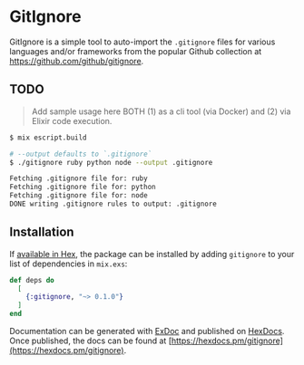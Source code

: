 # GitIgnore

GitIgnore is a simple tool to auto-import the `.gitignore` files for various languages and/or frameworks from the popular Github collection at https://github.com/github/gitignore.

## TODO

> Add sample usage here
> BOTH (1) as a cli tool (via Docker) and (2) via Elixir code execution.

```sh
$ mix escript.build

# --output defaults to `.gitignore`
$ ./gitignore ruby python node --output .gitignore

Fetching .gitignore file for: ruby
Fetching .gitignore file for: python
Fetching .gitignore file for: node
DONE writing .gitignore rules to output: .gitignore
```

## Installation

If [available in Hex](https://hex.pm/docs/publish), the package can be installed
by adding `gitignore` to your list of dependencies in `mix.exs`:

```elixir
def deps do
  [
    {:gitignore, "~> 0.1.0"}
  ]
end
```

Documentation can be generated with [ExDoc](https://github.com/elixir-lang/ex_doc)
and published on [HexDocs](https://hexdocs.pm). Once published, the docs can
be found at [https://hexdocs.pm/gitignore](https://hexdocs.pm/gitignore).

